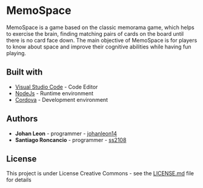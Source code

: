 # MemoSpace

MemoSpace is a game based on the classic memorama game, which helps to exercise the brain, finding matching pairs of cards on the board until there is no card face down.
The main objective of MemoSpace is for players to know about space and improve their cognitive abilities while having fun playing.

## Built with
- [Visual Studio Code](https://code.visualstudio.com/?wt.mc_id=DX_841432) - Code Editor
- [NodeJs](https://nodejs.org/es/) - Runtime environment
- [Cordova](https://cordova.apache.org/) - Development environment

## Authors
- **Johan Leon** - programmer - [johanleon14](https://github.com/johanleon14)
- **Santiago Roncancio** - programmer - [ss2108](https://github.com/ss2108)

## License
This project is under License Creative Commons - see the [LICENSE.md](https://github.com/ss2108/MemoSpace/blob/master/LICENSE.md) file for details
